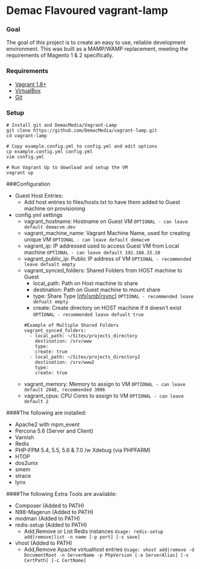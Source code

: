 # Demac Flavoured vagrant-lamp

### Goal
The goal of this project is to create an easy to use, reliable development environment.
This was built as a MAMP/WAMP replacement, meeting the requirements of Magento 1 & 2
specifically.

### Requirements

- [Vagrant 1.8+](https://www.vagrantup.com/downloads.html)
- [VirtualBox](https://www.virtualbox.org/wiki/Downloads)
- [Git](https://git-scm.com/book/en/v2/Getting-Started-Installing-Git)

### Setup

    # Install git and DemacMedia/Vagrant-Lamp
    git clone https://github.com/DemacMedia/vagrant-lamp.git
    cd vagrant-lamp

    # Copy example.config.yml to config.yml and edit options
    cp example.config.yml config.yml
    vim config.yml

    # Run Vagrant Up to download and setup the VM
    vagrant up

###Configuration
-   Guest Host Entries:
    -   Add host entries to files/hosts.txt to have them added to Guest machine on provisioning
-   config.yml settings
    -   vagrant_hostname: Hostname on Guest VM `OPTIONAL - can leave default demacvm.dev`
    -   vagrant_machine_name: Vagrant Machine Name, used for creating unique VM `OPTIONAL - can leave default demacvm`
    -   vagrant_ip: IP addressed used to access Guest VM from Local machine `OPTIONAL - can leave default 192.168.33.10`
    -   vagrant_public_ip: Public IP address of VM `OPTIONAL - recommended leave defualt empty`
    -   vagrant_synced_folders: Shared Folders from HOST machine to Guest
        -   local_path: Path on Host machine to share
        -   destination: Path on Guest machine to mount share
        -   type: Share Type \[[nfs](https://www.vagrantup.com/docs/synced-folders/nfs.html)|[smb](https://www.vagrantup.com/docs/synced-folders/smb.html)|[rsync](https://www.vagrantup.com/docs/synced-folders/rsync.html)\] `OPTIONAL - recommended leave defualt empty`
        -   create: Create directory on HOST machine if it doesn't exist `OPTIONAL - recommended leave defualt true`
        ```
        #Example of Multiple Shared Folders
        vagrant_synced_folders:
          - local_path: ~/Sites/projects_directory
            destination: /srv/www
            type:
            create: true
          - local_path: ~/Sites/projects_directory2
            destination: /srv/www2
            type:
            create: true
        ```
    -   vagrant_memory: Memory to assign to VM `OPTIONAL - can leave default 2048, recommended 3096`
    -   vagrant_cpus: CPU Cores to assign to VM `OPTIONAL - can leave default 2`

####The following are installed:

-   Apache2 with mpm\_event
-   Percona 5.6 (Server and Client)
-   Varnish
-   Redis
-   PHP-FPM 5.4, 5.5, 5.6 & 7.0 /w Xdebug (via PHPFARM)
-   HTOP
-   dos2unix
-   smem
-   strace
-   lynx


####The following Extra Tools are available:
-   Composer (Added to PATH)
-   N98-Magerun (Added to PATH)
-   modman (Added to PATH)
-   redis-setup (Added to PATH)
    - Add,Remove or List Redis instances
        ```Usage: redis-setup add|remove|list -n name [-p port] [-s save]```
-   vhost (Added to PATH)
    - Add,Remove Apache virtualhost entries
        ```Usage: vhost add|remove -d DocumentRoot -n ServerName -p PhpVersion [-a ServerAlias] [-s CertPath] [-c CertName]```